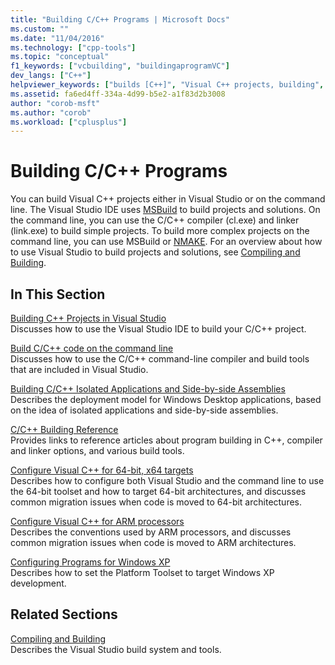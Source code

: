 ```yaml
---
title: "Building C/C++ Programs | Microsoft Docs"
ms.custom: ""
ms.date: "11/04/2016"
ms.technology: ["cpp-tools"]
ms.topic: "conceptual"
f1_keywords: ["vcbuilding", "buildingaprogramVC"]
dev_langs: ["C++"]
helpviewer_keywords: ["builds [C++]", "Visual C++ projects, building", "projects [C++], building", "builds [C++], options", "Visual C++, build options"]
ms.assetid: fa6ed4ff-334a-4d99-b5e2-a1f83d2b3008
author: "corob-msft"
ms.author: "corob"
ms.workload: ["cplusplus"]
---
```

# Building C/C++ Programs

You can build Visual C++ projects either in Visual Studio or on the command line. The Visual Studio IDE uses [MSBuild](../build/msbuild-visual-cpp.md) to build projects and solutions. On the command line, you can use the C/C++ compiler (cl.exe) and linker (link.exe) to build simple projects. To build more complex projects on the command line, you can use MSBuild or [NMAKE](../build/nmake-reference.md). For an overview about how to use Visual Studio to build projects and solutions, see [Compiling and Building](/visualstudio/ide/compiling-and-building-in-visual-studio).

## In This Section

[Building C++ Projects in Visual Studio](../ide/building-cpp-projects-in-visual-studio.md)<br/>
Discusses how to use the Visual Studio IDE to build your C/C++ project.

[Build C/C++ code on the command line](../build/building-on-the-command-line.md)<br/>
Discusses how to use the C/C++ command-line compiler and build tools that are included in Visual Studio.

[Building C/C++ Isolated Applications and Side-by-side Assemblies](../build/building-c-cpp-isolated-applications-and-side-by-side-assemblies.md)<br/>
Describes the deployment model for Windows Desktop applications, based on the idea of isolated applications and side-by-side assemblies.

[C/C++ Building Reference](../build/reference/c-cpp-building-reference.md)<br/>
Provides links to reference articles about program building in C++, compiler and linker options, and various build tools.

[Configure Visual C++ for 64-bit, x64 targets](../build/configuring-programs-for-64-bit-visual-cpp.md)<br/>
Describes how to configure both Visual Studio and the command line to use the 64-bit toolset and how to target 64-bit architectures, and discusses common migration issues when code is moved to 64-bit architectures.

[Configure Visual C++ for ARM processors](../build/configuring-programs-for-arm-processors-visual-cpp.md)<br/>
Describes the conventions used by ARM processors, and discusses common migration issues when code is moved to ARM architectures.

[Configuring Programs for Windows XP](../build/configuring-programs-for-windows-xp.md)<br/>
Describes how to set the Platform Toolset to target Windows XP development.

## Related Sections

[Compiling and Building](/visualstudio/ide/compiling-and-building-in-visual-studio)<br/>
Describes the Visual Studio build system and tools.